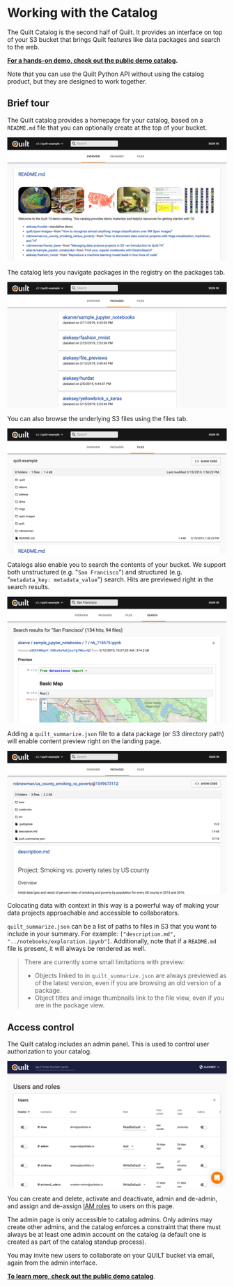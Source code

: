 # Working with the Catalog

The Quilt Catalog is the second half of Quilt. It provides an interface on top of your S3 bucket that brings Quilt features like data packages and search to the web.

[**For a hands-on demo, check out the public demo catalog**](https://open.quiltdata.com/b/quilt-example)**.**

Note that you can use the Quilt Python API without using the catalog product, but they are designed to work together.

## Brief tour

The Quilt catalog provides a homepage for your catalog, based on a `README.md` file that you can optionally create at the top of your bucket.

![](../.gitbook/assets/catalog_homepage%20%281%29.png)

The catalog lets you navigate packages in the registry on the packages tab.

![](../.gitbook/assets/catalog_packages_tab%20%281%29.png)

You can also browse the underlying S3 files using the files tab.

![](../.gitbook/assets/catalog_files_tab%20%281%29.png)

Catalogs also enable you to search the contents of your bucket. We support both unstructured \(e.g. "`San Francisco`"\) and structured \(e.g. "`metadata_key: metadata_value`"\) search. Hits are previewed right in the search results.

![](../.gitbook/assets/catalog_search%20%281%29.png)

Adding a `quilt_summarize.json` file to a data package \(or S3 directory path\) will enable content preview right on the landing page.

![](../.gitbook/assets/catalog_package_landing_page%20%281%29.png)

Colocating data with context in this way is a powerful way of making your data projects approachable and accessible to collaborators.

`quilt_summarize.json` can be a list of paths to files in S3 that you want to include in your summary. For example: `["description.md", "../notebooks/exploration.ipynb"]`. Additionally, note that if a `README.md` file is present, it will always be rendered as well.

> There are currently some small limitations with preview:
>
> * Objects linked to in `quilt_summarize.json` are always previewed as of the latest version, even if you are browsing an old version of a package.
> * Object titles and image thumbnails link to the file view, even if you are in the package view.

## Access control

The Quilt catalog includes an admin panel. This is used to control user authorization to your catalog.

![](../.gitbook/assets/catalog_admin_panel%20%281%29.png)

You can create and delete, activate and deactivate, admin and de-admin, and assign and de-assign [IAM roles](https://docs.aws.amazon.com/IAM/latest/UserGuide/id_roles.html) to users on this page.

The admin page is only accessible to catalog admins. Only admins may create other admins, and the catalog enforces a constraint that there must always be at least one admin account on the catalog \(a default one is created as part of the catalog standup process\).

You may invite new users to collaborate on your QUILT bucket via email, again from the admin interface.

[**To learn more, check out the public demo catalog**](https://open.quiltdata.com/b/quilt-example).


